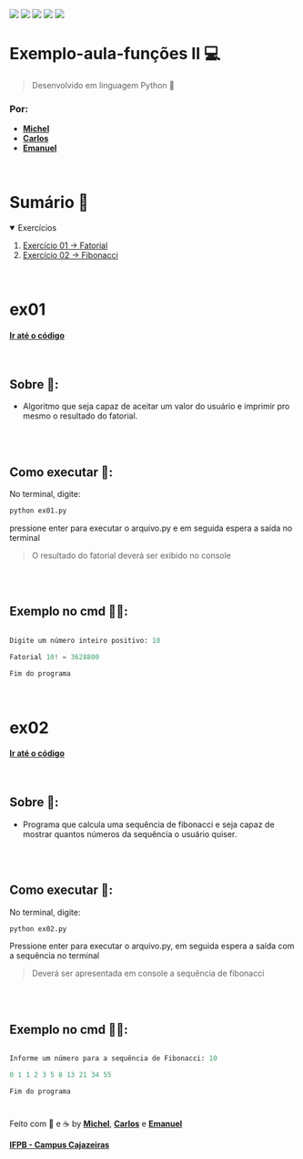 <a href="#Sumario"><img src="https://img.shields.io/badge/Exerc%C3%ADcios-2-blue?style=for-the-badge"/></a>
<img src="https://img.shields.io/github/stars/Atividades-de-Algoritmos/Exemplo-aula-funcoesII?style=for-the-badge"/>
<img src="https://img.shields.io/badge/Lingua-Portugu%C3%AAs--Brasileiro-brightgreen?style=for-the-badge"/>
<a href="https://github.com/Atividades-de-Algoritmos/Exemplo-aula-funcoesII/graphs/contributors"><img src="https://img.shields.io/github/contributors/Atividades-de-Algoritmos/Exemplo-aula-funcoesII.svg?style=for-the-badge"/></a>
<a href="https://github.com/Atividades-de-Algoritmos/Exemplo-aula-funcoesII/blob/main/LICENSE"><img src="https://img.shields.io/github/license/Atividades-de-Algoritmos/Exemplo-aula-funcoesII.svg?style=for-the-badge"/></a>

# Exemplo-aula-funções II 💻
> Desenvolvido em linguagem Python 🐍
### Por:
- [**Michel**](https://github.com/MichelZero)
- [**Carlos**](https://github.com/SmokeDevL)
- [**Emanuel**](https://github.com/emanuelfranklyn)

<br>

# Sumário 🧮
<details open="open">
    <summary>Exercícios</summary>
    <ol>
        <li>
            <a href="#ex01">Exercício 01 -> Fatorial</a>
        </li>
        <li>
            <a href="#ex02">Exercício 02 -> Fibonacci</a>
        </li>
    </ol>
</details>

<br>

# ex01
#### <a href="https://github.com/Atividades-de-Algoritmos/Exemplo-aula-funcoesII/blob/main/ex01.py">Ir até o código</a>

<br>

## Sobre 📒:
- Algoritmo que seja capaz de aceitar um valor do usuário e imprimir pro mesmo o resultado do fatorial.

<br><br>

## Como executar 💽:

No terminal, digite:
```cmd
python ex01.py
```

pressione enter para executar o arquivo.py e em seguida espera a saída no terminal

> O resultado do fatorial deverá ser exibido no console

<br><br>

## Exemplo no cmd 👨‍💻:
```python ex01.py

Digite um número inteiro positivo: 10

Fatorial 10! = 3628800

Fim do programa
```
<br>
  
# ex02
#### <a href="https://github.com/Atividades-de-Algoritmos/Exemplo-aula-funcoesII/blob/main/ex02.py">Ir até o código</a>

<br>

## Sobre 📒:
- Programa que calcula uma sequência de fibonacci e seja capaz de mostrar quantos números da sequência o usuário quiser.

<br><br>

## Como executar 💽:
No terminal, digite:
```cmd
python ex02.py
```

Pressione enter para executar o arquivo.py, em seguida espera a saída com a sequência no terminal

> Deverá ser apresentada em console a sequência de fibonacci

<br><br>

## Exemplo no cmd 👨‍💻:
```python

Informe um número para a sequência de Fibonacci: 10

0 1 1 2 3 5 8 13 21 34 55

Fim do programa
```


#

Feito com 💚 e ☕ by [**Michel**](https://github.com/MichelZero), [**Carlos**](https://github.com/SmokeDevL) e [**Emanuel**](https://github.com/emanuelfranklyn)

[**IFPB - Campus Cajazeiras**](https://www.ifpb.edu.br)
